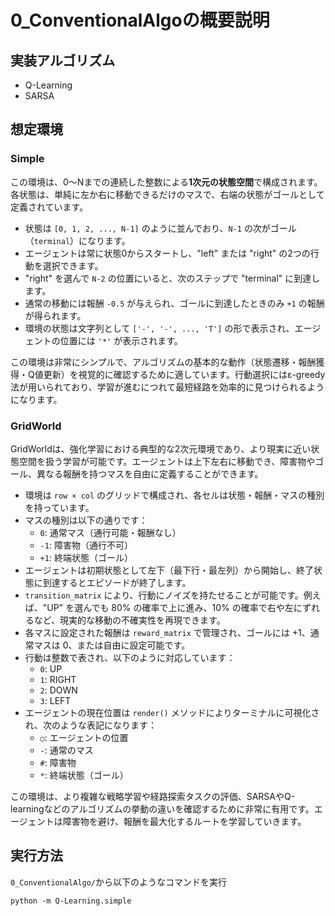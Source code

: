 # 0_ConventionalAlgoの概要説明
## 実装アルゴリズム
- Q-Learning
- SARSA

## 想定環境
### Simple

この環境は、0〜Nまでの連続した整数による**1次元の状態空間**で構成されます。各状態は、単純に左か右に移動できるだけのマスで、右端の状態がゴールとして定義されています。

- 状態は `[0, 1, 2, ..., N-1]` のように並んでおり、`N-1` の次がゴール（`terminal`）になります。
- エージェントは常に状態0からスタートし、"left" または "right" の2つの行動を選択できます。
- "right" を選んで `N-2` の位置にいると、次のステップで "terminal" に到達します。
- 通常の移動には報酬 `-0.5` が与えられ、ゴールに到達したときのみ `+1` の報酬が得られます。
- 環境の状態は文字列として `['-', '-', ..., 'T']` の形で表示され、エージェントの位置には `'*'` が表示されます。

この環境は非常にシンプルで、アルゴリズムの基本的な動作（状態遷移・報酬獲得・Q値更新）を視覚的に確認するために適しています。行動選択にはε-greedy法が用いられており、学習が進むにつれて最短経路を効率的に見つけられるようになります。
### GridWorld
GridWorldは、強化学習における典型的な2次元環境であり、より現実に近い状態空間を扱う学習が可能です。エージェントは上下左右に移動でき、障害物やゴール、異なる報酬を持つマスを自由に定義することができます。

- 環境は `row × col` のグリッドで構成され、各セルは状態・報酬・マスの種別を持っています。
- マスの種別は以下の通りです：
  - `0`: 通常マス（通行可能・報酬なし）
  - `-1`: 障害物（通行不可）
  - `+1`: 終端状態（ゴール）
- エージェントは初期状態として左下（最下行・最左列）から開始し、終了状態に到達するとエピソードが終了します。
- `transition_matrix` により、行動にノイズを持たせることが可能です。例えば、"UP" を選んでも 80% の確率で上に進み、10% の確率で右や左にずれるなど、現実的な移動の不確実性を再現できます。
- 各マスに設定された報酬は `reward_matrix` で管理され、ゴールには +1、通常マスは 0、または自由に設定可能です。
- 行動は整数で表され、以下のように対応しています：
  - `0`: UP
  - `1`: RIGHT
  - `2`: DOWN
  - `3`: LEFT
- エージェントの現在位置は `render()` メソッドによりターミナルに可視化され、次のような表記になります：
  - `○`: エージェントの位置
  - `-`: 通常のマス
  - `#`: 障害物
  - `*`: 終端状態（ゴール）

この環境は、より複雑な戦略学習や経路探索タスクの評価、SARSAやQ-learningなどのアルゴリズムの挙動の違いを確認するために非常に有用です。エージェントは障害物を避け、報酬を最大化するルートを学習していきます。

## 実行方法
`0_ConventionalAlgo/`から以下のようなコマンドを実行
```
python -m Q-Learning.simple
```